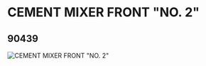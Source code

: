 # CEMENT MIXER FRONT "NO. 2"
## 90439
![CEMENT MIXER FRONT "NO. 2"](https://lc-www-live-s.legocdn.com/media/bricks/5/2/4583674.jpg)